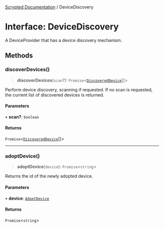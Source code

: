 [Scrypted Documentation](../globals.md) / DeviceDiscovery

# Interface: DeviceDiscovery

A DeviceProvider that has a device discovery mechanism.

## Methods

### discoverDevices()

> **discoverDevices**(`scan`?): `Promise`\<[`DiscoveredDevice`](DiscoveredDevice.md)[]\>

Perform device discovery, scanning if requested.
If no scan is requested, the current list of discovered devices
is returned.

#### Parameters

• **scan?**: `boolean`

#### Returns

`Promise`\<[`DiscoveredDevice`](DiscoveredDevice.md)[]\>

***

### adoptDevice()

> **adoptDevice**(`device`): `Promise`\<`string`\>

Returns the id of the newly adopted device.

#### Parameters

• **device**: [`AdoptDevice`](AdoptDevice.md)

#### Returns

`Promise`\<`string`\>
